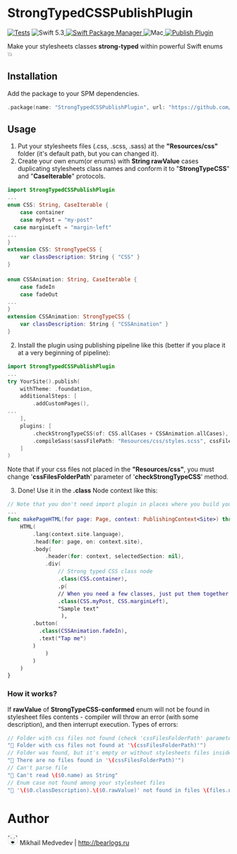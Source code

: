 # StrongTypedCSSPublishPlugin

[![Tests](https://github.com/c0dedbear/StrongTypedCSSPublishPlugin/actions/workflows/tests.yml/badge.svg)](https://github.com/c0dedbear/StrongTypedCSSPublishPlugin/actions/workflows/tests.yml)
![Swift 5.3](https://img.shields.io/badge/Swift-5.3-orange.svg)<a href="https://swift.org/package-manager">
<img src="https://img.shields.io/badge/SwiftPM-compatible-brightgreen.svg?style=flat" alt="Swift Package Manager" />
</a>![Mac](https://img.shields.io/badge/platforms-mac-brightgreen.svg?style=flat)<a href="https://github.com/JohnSundell/Publish">
<img src="https://img.shields.io/badge/Publish-Plugin-orange.svg?style=flat" alt="Publish Plugin" />
</a>

Make your stylesheets classes **strong-typed** within powerful Swift enums 💥

## Installation

Add the package to your SPM dependencies.

```swift
.package(name: "StrongTypedCSSPublishPlugin", url: "https://github.com/c0dedbear/StrongTypedCSSPublishPlugin", from: "0.1.0"),
```

## Usage

1. Put your stylesheets files (.css, .scss, .sass) at the **"Resources/css"** folder (it's default path, but you can changed it).
2. Create your own enum(or enums) with **String rawValue** cases duplicating stylesheets class names and conform it to "**StrongTypeCSS**" and "**CaseIterable**" protocols. 
```swift
import StrongTypedCSSPublishPlugin
...
enum CSS: String, CaseIterable {
	case container
	case myPost = "my-post"
  case marginLeft = "margin-left"
...
}
extension CSS: StrongTypeCSS {
	var classDescription: String { "CSS" }
}

enum CSSAnimation: String, CaseIterable {
	case fadeIn
	case fadeOut
...
}
extension CSSAnimation: StrongTypeCSS {
	var classDescription: String { "CSSAnimation" }
}
```

2. Install the plugin using publishing pipeline like this (better if you place it at a very beginning of pipeline):
```swift
import StrongTypedCSSPublishPlugin
...
try YourSite().publish(
	withTheme: .foundation,
	additionalSteps: [
		.addCustomPages(),
...
	],
	plugins: [
		.checkStrongTypeCSS(of: CSS.allCases + CSSAnimation.allCases), // this is it
		.compileSass(sassFilePath: "Resources/css/styles.scss", cssFilePath: "styles.css"),
	]
)
```
Note that if your css files not placed  in the **"Resources/css"**, you must change '**cssFilesFolderPath**' parameter of '**checkStrongTypeCSS**' method.

3.  Done! Use it in the **.class** Node context like this:
```swift
// Note that you don't need import plugin in places where you build your HTML
...
func makePageHTML(for page: Page, context: PublishingContext<Site>) throws -> HTML {
	HTML(
		.lang(context.site.language),
		.head(for: page, on: context.site),
		.body(
			.header(for: context, selectedSection: nil),
			.div(
				// Strong typed CSS class node
				.class(CSS.container),
				.p(
				// When you need a few classes, just put them together separated with comma
				.class(CSS.myPost, CSS.marginLeft),
				"Sample text"
				 ),
        .button(
          .class(CSSAnimation.fadeIn),
          .text("Tap me")
        )
			)
		)
	)
}
```

### How it works?
If **rawValue** of **StrongTypeCSS-conformed** enum will not be found in stylesheet files contents - compiler will throw an error (with some description), and then interrupt execution.
Types of errors:

```swift
// Folder with css files not found (check 'cssFilesFolderPath' parameter when installing plugin)
"🔴 Folder with css files not found at '\(cssFilesFolderPath)'")
// Folder was found, but it's empty or without stylesheets files inside.
"🔴 There are no files found in '\(cssFilesFolderPath)'")
// Can't parse file
"🔴 Can't read \($0.name) as String"
// Enum case not found among your stylesheet files
"🔴 '\($0.classDescription).\($0.rawValue)' not found in files \(files.names()) contents. Please check it's name or add it in stylesheets")
```

# Author
<img src="authorlogo.png" alt="logo"/> Mikhail Medvedev | http://bearlogs.ru

